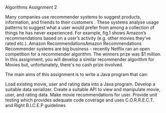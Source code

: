 Algorithms Assignment 2

Many companies use recommender systems to suggest products, information, and friends to their customers . These systems analyse usage patterns to suggest what a user would prefer from among a collection of things he has never experienced. For example, fig.1 shows Amazon’s recommendations based on a user’s activity (e.g. other movies they’ve rated etc.).
Amazon RecommendationsAmazon Recommendations
Recommender systems are big business - recently Netflix ran an open competition for a recommender algorithm. The winners prize was $1 million. In this assignment, you will develop a similar recommender algorithm for Movies but, unfortunately, there's no cash prize involved.

The main aims of this assignment is to write a Java program that can:

Load existing movie, user and rating data into a Java program.
Develop a suitable data serializer.
Create a suitable API to view and manipulate movie, user, and rating data.
Make movie recommendations for user.
Provide unit testing which provides adequate code coverage and uses C.O.R.R.E.C.T. and Right B.I.C.E.P guidelines
